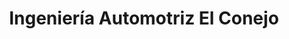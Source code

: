 ---
title: "Ingeniería Automotriz El Conejo"
url: /atenco/ingenieria-automotriz-el-conejo/
shop: reparación de automóviles
---